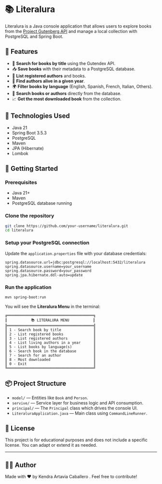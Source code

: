 
# 📚 Literalura

Literalura is a Java console application that allows users to explore books from the [Project Gutenberg API](https://gutendex.com/) and manage a local collection with PostgreSQL and Spring Boot.

## 🚀 Features

- 🔎 **Search for books by title** using the Gutendex API.
- 📥 **Save books** with their metadata to a PostgreSQL database.
- 👤 **List registered authors** and books.
- 📅 **Find authors alive in a given year**.
- 🌍 **Filter books by language** (English, Spanish, French, Italian, Others).
- 📘 **Search books or authors** directly from the database.
- 📈 **Get the most downloaded book** from the collection.

## 🧰 Technologies Used

- Java 21
- Spring Boot 3.5.3
- PostgreSQL
- Maven
- JPA (Hibernate)
- Lombok

## 🏁 Getting Started

### Prerequisites

- Java 21+
- Maven
- PostgreSQL database running

### Clone the repository

```bash
git clone https://github.com/your-username/literalura.git
cd literalura
````

### Setup your PostgreSQL connection

Update the `application.properties` file with your database credentials:

```properties
spring.datasource.url=jdbc:postgresql://localhost:5432/literalura
spring.datasource.username=your_username
spring.datasource.password=your_password
spring.jpa.hibernate.ddl-auto=update
```

### Run the application

```bash
mvn spring-boot:run
```

You will see the **Literalura Menu** in the terminal:

```
╔════════════════════════════════════════╗
║           📚 LITERALURA MENU           ║
╠════════════════════════════════════════╣
║ 1 - Search book by title               ║
║ 2 - List registered books              ║
║ 3 - List registered authors            ║
║ 4 - List living authors in a year      ║
║ 5 - List books by language(s)          ║
║ 6 - Search book in the database        ║
║ 7 - Search for an author               ║
║ 8 - Most downloaded                    ║
║ 0 - Exit                               ║
╚════════════════════════════════════════╝
```

## 📦 Project Structure

* `model/` — Entities like `Book` and `Person`.
* `servive/` — Service layer for business logic and API consumption.
* `principal/` — The `Principal` class which drives the console UI.
* `LiteraluraApplication.java` — Main class using `CommandLineRunner`.

## 📝 License

This project is for educational purposes and does not include a specific license. You can adapt or extend it as needed.

---

## 👨‍💻 Author

Made with ❤️ by Kendra Artavia Caballero . Feel free to contribute!



